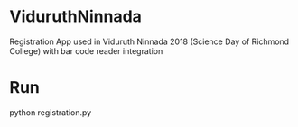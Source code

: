# ViduruthNinnada
Registration App used in Viduruth Ninnada 2018 (Science Day of Richmond College) with bar code reader integration 
# Run
python registration.py
